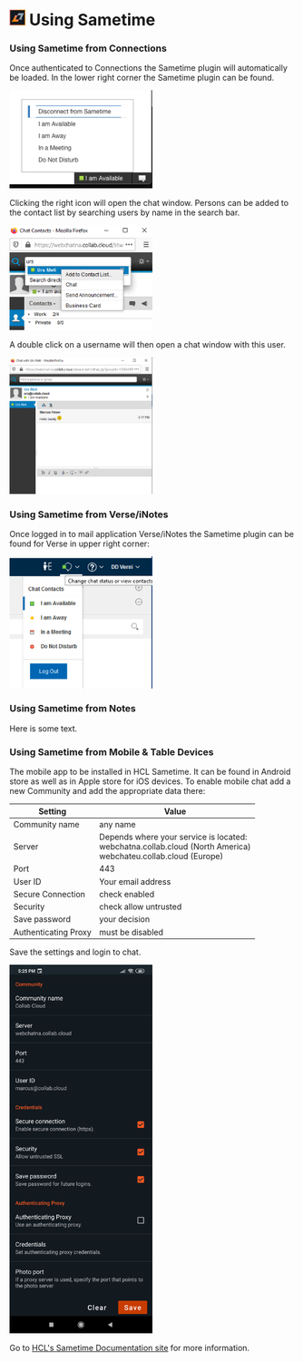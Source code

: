 # <img src="/assets/images/HCL_Sametime_Master.png" alt="SametimeLogo" height="28" /> Using Sametime

### Using Sametime from Connections
Once authenticated to Connections the Sametime plugin will automatically be loaded. In the lower right corner the Sametime plugin can be found.

<img src="/assets/images/screen-shots/sametime/connections-status.png" alt="Connections Status" width=50% />

Clicking the right icon will open the chat window. Persons can be added to the contact list by searching users by name in the search bar.

<img src="/assets/images/screen-shots/sametime/chat-window-addperson.png" alt="Add Person" width=50% />

A double click on a username will then open a chat window with this user.

<img src="/assets/images/screen-shots/sametime/chat-window.png" alt="Chat Window" width=50% />

### Using Sametime from Verse/iNotes
Once logged in to mail application Verse/iNotes the Sametime plugin can be found for Verse in upper right corner:

<img src="/assets/images/screen-shots/sametime/verse-status.png" alt="Verse Status" width=50% />

### Using Sametime from Notes
Here is some text.

### Using Sametime from Mobile & Table Devices
The mobile app to be installed in HCL Sametime. It can be found in Android store as well as in Apple store for iOS devices.
To enable mobile chat add a new Community and add the appropriate data there:

|Setting|Value|
|-------|-------|
|Community name|any name|
|Server|Depends where your service is located:<br/>webchatna.collab.cloud (North America)<br/>webchateu.collab.cloud (Europe)|
|Port|443|
|User ID|Your email address|
|Secure Connection|check enabled|
|Security|check allow untrusted|
|Save password|your decision|
|Authenticating Proxy|must be disabled|

Save the settings and login to chat.

<img src="/assets/images/screen-shots/sametime/mobile-settings.png" alt="Mobile Settings" width=50% />

Go to [HCL's Sametime Documentation site](https://help.hcltechsw.com/sametime/sametime_welcome.html) for more information.
